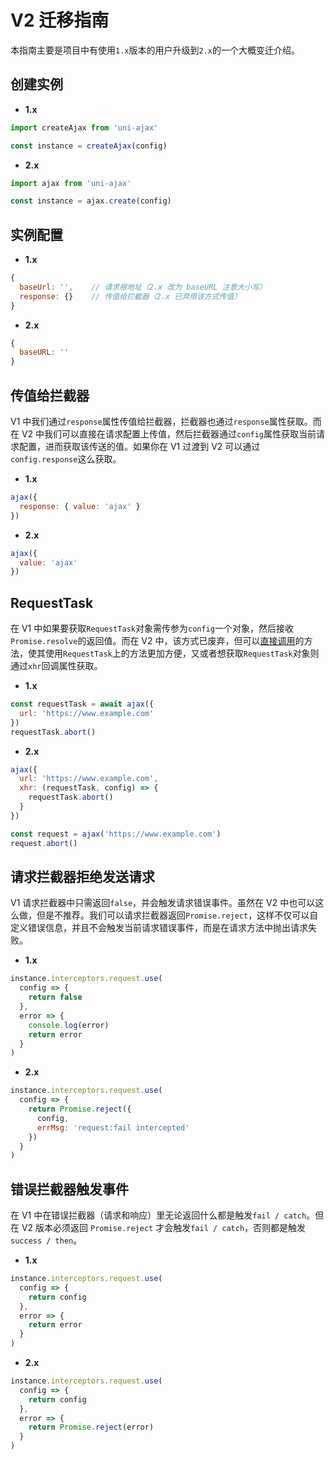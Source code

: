# V2 迁移指南

本指南主要是项目中有使用`1.x`版本的用户升级到`2.x`的一个大概变迁介绍。

## 创建实例

- **1.x**

```Javascript
import createAjax from 'uni-ajax'

const instance = createAjax(config)
```

- **2.x**

```Javascript
import ajax from 'uni-ajax'

const instance = ajax.create(config)
```

## 实例配置

- **1.x**

```Javascript
{
  baseUrl: '',    // 请求根地址（2.x 改为 baseURL 注意大小写）
  response: {}    // 传值给拦截器（2.x 已弃用该方式传值）
}
```

- **2.x**

```Javascript
{
  baseURL: ''
}
```

## 传值给拦截器

V1 中我们通过`response`属性传值给拦截器，拦截器也通过`response`属性获取。而在 V2 中我们可以直接在请求配置上传值，然后拦截器通过`config`属性获取当前请求配置，进而获取该传送的值。如果你在 V1 过渡到 V2 可以通过`config.response`这么获取。

- **1.x**

```Javascript
ajax({
  response: { value: 'ajax' }
})
```

- **2.x**

```Javascript
ajax({
  value: 'ajax'
})
```

## RequestTask

<!-- 在 V1 中如果要获取`RequestTask`对象需传参为`config`一个对象，然后接收`Promise.resolve`的返回值。而在 V2 中，该参数至少传入`success / fail / complete`参数中的一个，这点是为了契合`uni.request`获取`RequestTask`方式一致。但是在`2.1.0`版本中加入了[直接调用](/usage/request-task.html)的方法，使其使用`RequestTask`上的方法更加方便。 -->

在 V1 中如果要获取`RequestTask`对象需传参为`config`一个对象，然后接收`Promise.resolve`的返回值。而在 V2 中，该方式已废弃，但可以[直接调用](/usage/request-task.html)的方法，使其使用`RequestTask`上的方法更加方便，又或者想获取`RequestTask`对象则通过`xhr`回调属性获取。

- **1.x**

```JavaScript
const requestTask = await ajax({
  url: 'https://www.example.com'
})
requestTask.abort()
```

- **2.x**

```JavaScript
ajax({
  url: 'https://www.example.com',
  xhr: (requestTask, config) => {
    requestTask.abort()
  }
})

const request = ajax('https://www.example.com')
request.abort()
```

## 请求拦截器拒绝发送请求

V1 请求拦截器中只需返回`false`，并会触发请求错误事件。虽然在 V2 中也可以这么做，但是不推荐。我们可以请求拦截器返回`Promise.reject`，这样不仅可以自定义错误信息，并且不会触发当前请求错误事件，而是在请求方法中抛出请求失败。

- **1.x**

```JavaScript
instance.interceptors.request.use(
  config => {
    return false
  },
  error => {
    console.log(error)
    return error
  }
)
```

- **2.x**

```JavaScript
instance.interceptors.request.use(
  config => {
    return Promise.reject({
      config,
      errMsg: 'request:fail intercepted'
    })
  }
)
```

## 错误拦截器触发事件

在 V1 中在错误拦截器（请求和响应）里无论返回什么都是触发`fail / catch`。但在 V2 版本必须返回 `Promise.reject` 才会触发`fail / catch`，否则都是触发 `success / then`。

- **1.x**

```JavaScript
instance.interceptors.request.use(
  config => {
    return config
  },
  error => {
    return error
  }
)
```

- **2.x**

```JavaScript
instance.interceptors.request.use(
  config => {
    return config
  },
  error => {
    return Promise.reject(error)
  }
)
```
